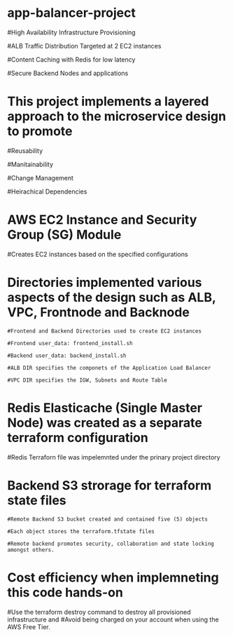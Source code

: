 # app-balancer-project
   
   #High Availability Infrastructure Provisioning
   
   #ALB Traffic Distribution Targeted at 2 EC2 instances
   
   #Content Caching with Redis for low latency
   
   #Secure Backend Nodes and applications 


# This project implements a layered approach to the microservice design to promote
    
   #Reusability
   
   #Manitainability
   
   #Change Management
   
   #Heirachical Dependencies


# AWS EC2 Instance and Security Group (SG) Module
 
  #Creates EC2 instances based on the specified configurations


# Directories implemented various aspects of the design such as ALB, VPC, Frontnode and Backnode 

    #Frontend and Backend Directories used to create EC2 instances
    
    #Frontend user_data: frontend_install.sh
    
    #Backend user_data: backend_install.sh
    
    #ALB DIR specifies the componets of the Application Load Balancer

    #VPC DIR specifies the IGW, Subnets and Route Table    


# Redis Elasticache (Single Master Node) was created as a separate terraform configuration
  
  #Redis Terraforn file was impelemnted under the prinary project directory


# Backend S3 strorage for terraform state files

    #Remote Backend S3 bucket created and contained five (5) objects
    
    #Each object stores the terraform.tfstate files 
    
    #Remote backend promotes security, collaboration and state locking amongst others. 


# Cost efficiency when implemneting this code hands-on
  
  #Use the terraform destroy command to destroy all provisioned infrastructure and 
  #Avoid being charged on your account when using the AWS Free Tier.
  


